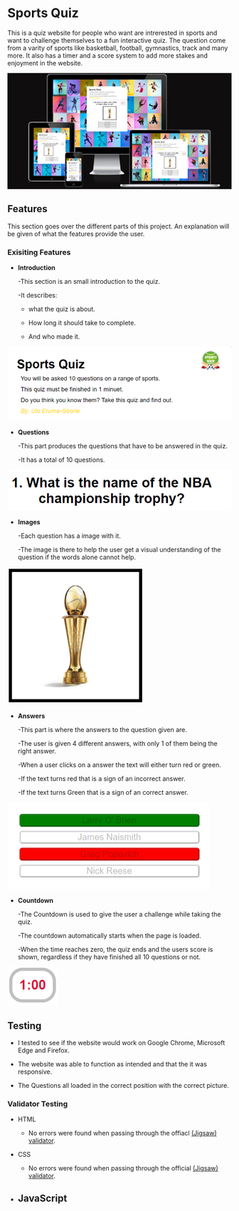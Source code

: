 # Sports Quiz 

This is a quiz website for people who want are intrerested in sports and want to challenge themselves to a fun interactive quiz. The question come from a varity of sports like basketball, football, gymnastics, track and many more. It also has a timer and a score system to add more stakes and enjoyment in the website.

![Sports Quiz mockup](assets/images/sportsquiz.png)

## Features

This section goes over the different parts of this project. An explanation will be given of what the features provide the user.

### Exisiting Features
- __Introduction__
  
  -This section is an small introduction to the quiz.

  -It describes:
  
  - what the quiz is about.

  - How long it should take to complete.

  - And who made it.

![Introduction](assets/images/intro.png)   

- __Questions__

  -This part produces the questions that have to be answered in the quiz.

  -It has a total of 10 questions.

![Question Example](assets/images/question.png)

  - __Images__

    -Each question has a image with it.

    -The image is there to help the user get a visual understanding of the question if the words alone cannot help.

![Question Image Example](assets/images/image.png) 

  - __Answers__

    -This part is where the answers to the question given are.

    -The user is given 4 different answers, with only 1 of them being the right answer.

    -When a user clicks on a answer the text will either turn red or green.

    -If the text turns red that is a sign of an incorrect answer.

    -If the text turns Green that is a sign of an correct answer.

![Question Answer Example](assets/images/answer.png)

  - __Countdown__
  
    -The Countdown is used to give the user a challenge while taking the quiz.

    -The countdown automatically starts when the page is loaded.

    -When the time reaches zero, the quiz ends and the users score is shown, regardless if they have finished all 10 questions or not.

![Countdown](assets/images/timer.png)

## Testing

 - I tested to see if the website would work on Google Chrome, Microsoft Edge and Firefox.

 - The website was able to function as intended and that the it was responsive.

 - The Questions all loaded in the correct position with the correct picture.

### Validator Testing


- HTML
  - No errors were found when passing through the offiacl [(Jigsaw) validator](https://validator.w3.org/).
  
- CSS
  - No errors were found when passing through the official [(Jigsaw) validator](https://jigsaw.w3.org/css-validator/validator).

- JavaScript
  - 